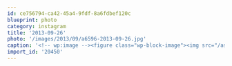 ```yaml
---
id: ce756794-ca42-45a4-9fdf-8a6fdbef120c
blueprint: photo
category: instagram
title: '2013-09-26'
photo: '/images/2013/09/a6596-2013-09-26.jpg'
caption: '<!-- wp:image --><figure class="wp-block-image"><img src="/assets/images/2013/09/a6596-2013-09-26.jpg" /></figure><!-- /wp:image --><!-- wp:paragraph --><p>At the Yeti Farm/ Atomic Cartoons launch party. Exciting times! Such a great community here</p><!-- /wp:paragraph -->'
import_id: '20450'
---
```


